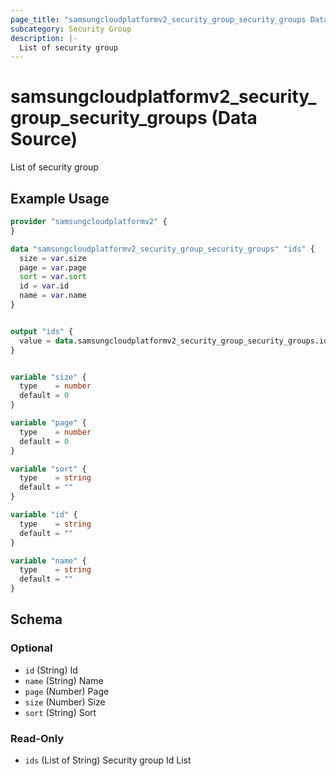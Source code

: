 ```yaml
---
page_title: "samsungcloudplatformv2_security_group_security_groups Data Source - samsungcloudplatformv2"
subcategory: Security Group
description: |-
  List of security group
---
```


# samsungcloudplatformv2_security_group_security_groups (Data Source)

List of security group

## Example Usage

```terraform
provider "samsungcloudplatformv2" {
}

data "samsungcloudplatformv2_security_group_security_groups" "ids" {
  size = var.size
  page = var.page
  sort = var.sort
  id = var.id
  name = var.name
}


output "ids" {
  value = data.samsungcloudplatformv2_security_group_security_groups.ids.ids
}


variable "size" {
  type    = number
  default = 0
}

variable "page" {
  type    = number
  default = 0
}

variable "sort" {
  type    = string
  default = ""
}

variable "id" {
  type    = string
  default = ""
}

variable "name" {
  type    = string
  default = ""
}
```

<!-- schema generated by tfplugindocs -->
## Schema

### Optional

- `id` (String) Id
- `name` (String) Name
- `page` (Number) Page
- `size` (Number) Size
- `sort` (String) Sort

### Read-Only

- `ids` (List of String) Security group Id List